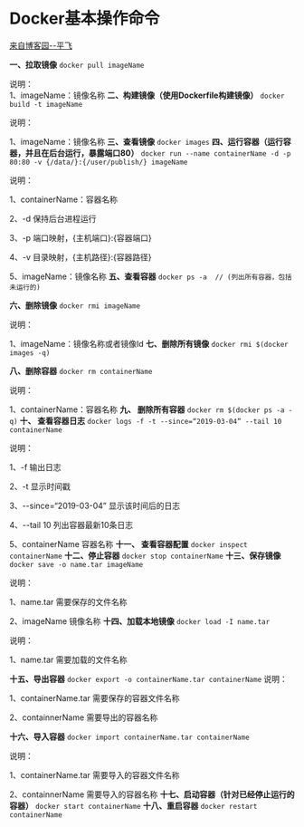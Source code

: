 # Docker基本操作命令

[来自博客园--平飞](https://www.cnblogs.com/zyrmb/p/10509524.html)

**一、拉取镜像**
`docker pull imageName`

说明：<br/>
1、imageName：镜像名称
**二、构建镜像（使用Dockerfile构建镜像）**
`docker build -t imageName`

说明：

1、imageName：镜像名称
**三、查看镜像**
`docker images`
**四、运行容器（运行容器，并且在后台运行，暴露端口80）**
`docker run --name containerName -d -p 80:80 -v {/data/}:{/user/publish/} imageName`

说明：

1、containerName：容器名称

2、-d 保持后台进程运行

3、-p 端口映射，{主机端口}:{容器端口}

4、-v 目录映射，{主机路径}:{容器路径}

5、imageName：镜像名称
**五、查看容器**
`docker ps -a  // (列出所有容器，包括未运行的)`

**六、删除镜像**
`docker rmi imageName`

说明：

1、imageName：镜像名称或者镜像Id
**七、删除所有镜像**
`docker rmi $(docker images -q)`

**八、删除容器**
`docker rm containerName`

说明：

1、containerName：容器名称
**九、 删除所有容器**
`docker rm $(docker ps -a -q)`
**十、 查看容器日志**
`docker logs -f -t --since=“2019-03-04” --tail 10 containerName`

说明：

1、-f 输出日志

2、-t 显示时间戳

3、--since=“2019-03-04” 显示该时间后的日志

4、--tail 10 列出容器最新10条日志

5、containerName 容器名称
**十一、 查看容器配置**
`docker inspect containerName`
**十二、停止容器**
`docker stop containerName`
**十三、保存镜像**
`docker save -o name.tar imageName`

说明：

1、name.tar 需要保存的文件名称

2、imageName 镜像名称
**十四、加载本地镜像**
`docker load -I name.tar`

说明：

1、name.tar 需要加载的文件名称

**十五、导出容器**
`docker export -o containerName.tar containerName`
说明：

1、containerName.tar 需要保存的容器文件名称

2、containnerName 需要导出的容器名称

**十六、导入容器**
`docker import containerName.tar containerName`

说明：

1、containerName.tar 需要导入的容器文件名称

2、containnerName 需要导入的容器名称
**十七、启动容器（针对已经停止运行的容器）**
`docker start containerName`
**十八、重启容器**
`docker restart containerName`
